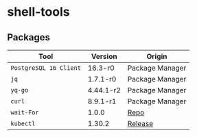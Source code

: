 # shell-tools


## Packages

| Tool | Version | Origin |
|---|---|---|
| `PostgreSQL 16 Client` | 16.3-r0 | Package Manager |
| `jq` | 1.7.1-r0 | Package Manager |
| `yq-go` | 4.44.1-r2 | Package Manager |
| `curl`  | 8.9.1-r1 | Package Manager |
| `wait-For` | 1.0.0 | [Repo](https://github.com/mrako/wait-for/releases)
| `kubectl` | 1.30.2 | [Release](https://kubernetes.io/docs/tasks/tools/install-kubectl-linux/#install-kubectl-binary-with-curl-on-linux)
